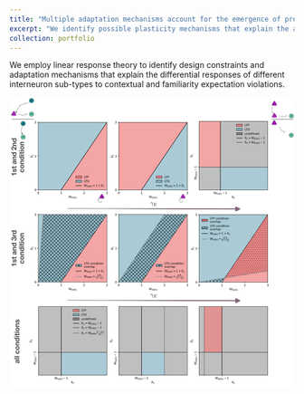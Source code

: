 ```yaml
---
title: "Multiple adaptation mechanisms account for the emergence of prediction error responses in V1"
excerpt: "We identify possible plasticity mechanisms that explain the adaptation of responses to repeated stimulus presentations and the emergence of prediction error responses in a recurrent circuit model with multiple interneuron sub-types. <br/><img src='/images/linear_response_small2.png'>"
collection: portfolio
---
```


We employ linear response theory to identify design constraints and adaptation mechanisms that explain the differential responses of different interneuron sub-types to contextual and familiarity expectation violations. 


<img src='/images/VIP_to_SST_synapse_Weded_delta_planes_schematic_blah.png' alt="Visualised constraints for adaptation" sizes="(max-width: 100px) 100px, 50vw">


